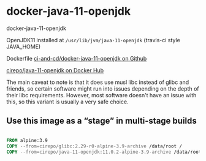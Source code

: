 # docker-java-11-openjdk

docker-java-11-openjdk


OpenJDK11 installed at `/usr/lib/jvm/java-11-openjdk` (travis-ci style JAVA_HOME)


Dockerfile [ci-and-cd/docker-java-11-openjdk on Github](https://github.com/ci-and-cd/docker-java-11-openjdk)

[cirepo/java-11-openjdk on Docker Hub](https://hub.docker.com/r/cirepo/java-11-openjdk/)


The main caveat to note is that it does use musl libc instead of glibc and friends,
so certain software might run into issues depending on the depth of their libc requirements.
However, most software doesn't have an issue with this,
so this variant is usually a very safe choice.


## Use this image as a “stage” in multi-stage builds

```dockerfile

FROM alpine:3.9
COPY --from=cirepo/glibc:2.29-r0-alpine-3.9-archive /data/root /
COPY --from=cirepo/java-11-openjdk:11.0.2-alpine-3.9-archive /data/root/usr/lib/jvm/java-11-openjdk /usr/lib/jvm/java-11-openjdk

```
